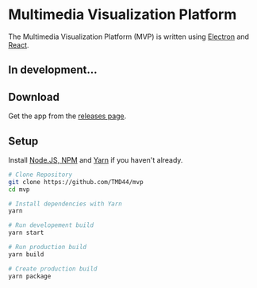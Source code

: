 # Multimedia Visualization Platform

The Multimedia Visualization Platform (MVP) is written using [Electron](https://github.com/electron/electron) and [React](https://github.com/facebook/react).

## **In development...**

## Download

Get the app from the [releases page](https://github.com/TMD44/mvp/releases).

## Setup

Install [Node.JS, NPM](https://nodejs.org/en/) and [Yarn](https://classic.yarnpkg.com/en/docs/install) if you haven't already.

```bash
# Clone Repository
git clone https://github.com/TMD44/mvp
cd mvp

# Install dependencies with Yarn
yarn

# Run developement build
yarn start

# Run production build
yarn build

# Create production build
yarn package
```
